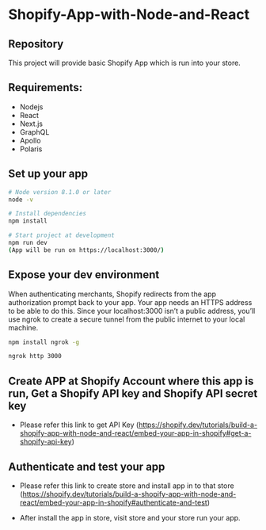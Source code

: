 # Shopify-App-with-Node-and-React

## Repository

This project will provide basic Shopify App which is run into your store.

## Requirements:

-   Nodejs
-   React
-   Next.js
-   GraphQL
-   Apollo
-   Polaris

## Set up your app

```bash
# Node version 8.1.0 or later
node -v

# Install dependencies
npm install

# Start project at development
npm run dev 
(App will be run on https://localhost:3000/)
```

## Expose your dev environment

When authenticating merchants, Shopify redirects from the app authorization prompt back to your app. Your app needs an HTTPS address to be able to do this. Since your localhost:3000 isn’t a public address, you’ll use ngrok to create a secure tunnel from the public internet to your local machine.

```bash
npm install ngrok -g

ngrok http 3000
```

## Create APP at Shopify Account where this app is run, Get a Shopify API key and Shopify API secret key

-  Please refer this link to get API Key (https://shopify.dev/tutorials/build-a-shopify-app-with-node-and-react/embed-your-app-in-shopify#get-a-shopify-api-key)

## Authenticate and test your app

-   Please refer this link to create store and install app in to that store (https://shopify.dev/tutorials/build-a-shopify-app-with-node-and-react/embed-your-app-in-shopify#authenticate-and-test)

-   After install the app in store, visit store and your store run your app.
